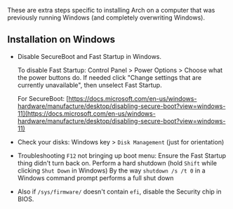 These are extra steps specific to installing Arch on a computer that was previously running Windows (and completely overwriting Windows).

## Installation on Windows

- Disable SecureBoot and Fast Startup in Windows.

  To disable Fast Startup: Control Panel > Power Options > Choose what the power buttons do. If needed click "Change settings that are currently unavailable", then unselect Fast Startup.

  For SecureBoot: [https://docs.microsoft.com/en-us/windows-hardware/manufacture/desktop/disabling-secure-boot?view=windows-11](https://docs.microsoft.com/en-us/windows-hardware/manufacture/desktop/disabling-secure-boot?view=windows-11)

- Check your disks: Windows key > `Disk Management` (just for orientation)

- Troubleshooting `F12` not bringing up boot menu:
  Ensure the Fast Startup thing didn't turn back on.
  Perform a hard shutdown (hold `Shift` while clicking `Shut Down` in Windows)
  By the way `shutdown /s /t 0` in a Windows command prompt performs a full shut down

- Also if `/sys/firmware/` doesn't contain `efi`, disable the Security chip in BIOS.

